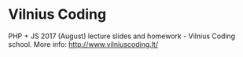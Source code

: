 # Vilnius Coding
PHP + JS 2017 (August) lecture slides and homework - Vilnius Coding school. More info: http://www.vilniuscoding.lt/


